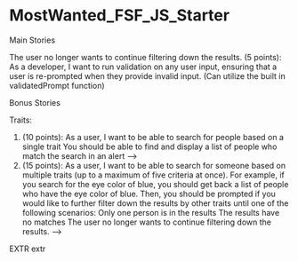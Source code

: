 # MostWanted_FSF_JS_Starter


Main Stories

<!-- 
(5 points): As a developer, I want to make at least 15 consistent commits with good, descriptive messages. -->
<!-- (10 points): As a user, I want to be able to search for people based on a single trait -->
<!-- You should be able to find and display a list of people who match the search in an alert -->
<!-- (10 points): As a user, I want to be able to look up someone’s information after I find them with the program (displaying the person's full information). -->
<!-- (15 points): As a user, after locating a person, I want to see only that person’s immediate family members, displaying the names of the family members and their relation to the found person. -->
<!-- Immediate family include spouse, parents, and siblings -->
<!-- (15 points): As a user, after locating a person, I want to see only that person’s descendants (display the names of the descendants).
Descendants include children, childrens children, and so on. -->
<!-- (15 points): As a user, I want to be able to search for someone based on multiple traits (up to a maximum of five criteria at once).
For example, if you search for the eye color of  blue, you should get back a list of people who have the eye color of blue. Then, you should be prompted if you would like to further filter down the results by other traits until one of the following scenarios:
Only one person is in the results
The results have no matches -->
The user no longer wants to continue filtering down the results.
(5 points): As a developer, I want to run validation on any user input, ensuring that a user is re-prompted when they provide invalid input. (Can utilize the built in validatedPrompt function)

Bonus Stories
<!-- (5 points): As a user, after locating a person, I want to see only that person’s descendants using recursion. -->


Traits:
1. (10 points): As a user, I want to be able to search for people based on a single trait
You should be able to find and display a list of people who match the search in an alert -->
2. (15 points): As a user, I want to be able to search for someone based on multiple traits (up to a maximum of five criteria at once).
For example, if you search for the eye color of  blue, you should get back a list of people who have the eye color of blue. Then, you should be prompted if you would like to further filter down the results by other traits until one of the following scenarios:
Only one person is in the results
The results have no matches
The user no longer wants to continue filtering down the results.
 -->


EXTR extr
